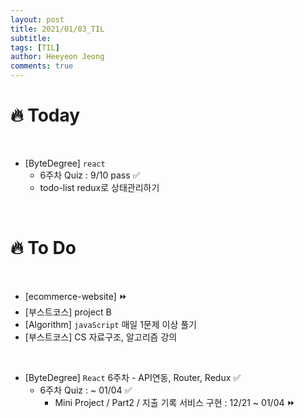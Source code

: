 ```yaml
---
layout: post
title: 2021/01/03_TIL
subtitle:
tags: [TIL]
author: Heeyeon Jeong
comments: true
---
```


# 🔥 Today

<br>

- [ByteDegree] `react`
  - 6주차 Quiz : 9/10 pass ✅
  - todo-list redux로 상태관리하기

<br>

# 🔥 To Do

<br>

- [ecommerce-website] ⏩
- [부스트코스] project B
- [Algorithm] `javaScript` 매일 1문제 이상 풀기
- [부스트코스] CS 자료구조, 알고리즘 강의

<br>

- [ByteDegree] `React` 6주차 - API연동, Router, Redux ✅
  - 6주차 Quiz : ~ 01/04 ✅
    - Mini Project / Part2 / 지출 기록 서비스 구현 : 12/21 ~ 01/04 ⏩
